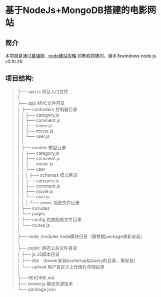 基于NodeJs+MongoDB搭建的电影网站
=================
简介
---------------
本项目是通过[慕课网](http://www.google.com) , [node建站攻略](http://www.imooc.com/learn/637) 的教程搭建的，版本为windows node.js v0.10.26

项目结构:
---------------

> ├── app.js            项目入口文件<br />
│<br />
├── app               MVC文件目录<br />
│   ├── controllers   控制器目录<br />
│   │   ├── category.js <br />
│   │   ├── comment.js <br />
│   │   ├── index.js <br />
│   │   ├── movie.js <br />
│   │   └── user.js <br />
│   │ <br />
│   ├── models      模型目录 <br />
│   │   ├── category.js  <br />
│   │   ├── comment.js  <br />
│   │   ├── movie.js  <br />
│   │   └── user <br />
│   │
│   ├── schemas       模式目录 <br />
│   │   ├── category.js  <br />
│   │   ├── comment.js  <br />
│   │   ├── movie.js  <br />
│   │   └── user.js <br />
│   │
│   └── views         视图文件目录 <br />
│       ├── includes <br />
│       └── pages <br />
│
├── config               路由配置文件目录 <br />
│       └── routes.js <br />
│ <br />
├── node_modules      node模块目录（需根据package重新安装） <br />
│ <br />
├── public            静态公共文件目录 <br />
│   ├── js        JS脚本目录 <br />
│   ├── libs      （bower安装bootstrap&jQuery的目录，需安装） <br />
│   └── upload        用户自定义上传图片存储目录 <br />
│ <br />
├── README.md <br />
├── bower.js     静态资源版本 <br />
└── package.json <br />
